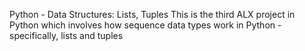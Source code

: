 Python - Data Structures: Lists, Tuples
This is the third ALX project in Python which involves how sequence data types work in Python - specifically, lists and tuples
